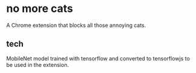 # no more cats

A Chrome extension that blocks all those annoying cats.

## tech

MobileNet model trained with tensorflow and converted to tensorflowjs to be used in the extension.
